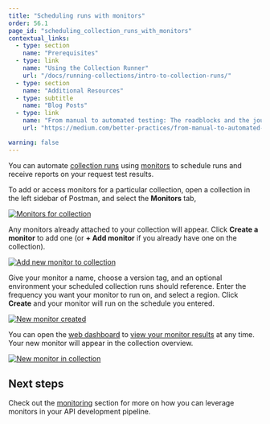 ```yaml
---
title: "Scheduling runs with monitors"
order: 56.1
page_id: "scheduling_collection_runs_with_monitors"
contextual_links:
  - type: section
    name: "Prerequisites"
  - type: link
    name: "Using the Collection Runner"
    url: "/docs/running-collections/intro-to-collection-runs/"
  - type: section
    name: "Additional Resources"
  - type: subtitle
    name: "Blog Posts"
  - type: link
    name: "From manual to automated testing: The roadblocks and the journey"
    url: "https://medium.com/better-practices/from-manual-to-automated-testing-the-roadblocks-and-the-journey-6333dfacc5ae"

warning: false
---
```


You can automate [collection runs](/docs/running-collections/intro-to-collection-runs/) using [monitors](/docs/designing-and-developing-your-api/monitoring-your-api/intro-monitors/) to schedule runs and receive reports on your request test results.

To add or access monitors for a particular collection, open a collection in the left sidebar of Postman, and select the __Monitors__ tab,

[![Monitors for collection](https://assets.postman.com/postman-docs/collections-monitor-tab.jpg)](https://assets.postman.com/postman-docs/collections-monitor-tab.jpg)

Any monitors already attached to your collection will appear. Click __Create a monitor__ to add one (or __+ Add monitor__ if you already have one on the collection).

[![Add new monitor to collection](https://assets.postman.com/postman-docs/add-new-monitor-collection.jpg)](https://assets.postman.com/postman-docs/add-new-monitor-collection.jpg)

Give your monitor a name, choose a version tag, and an optional environment your scheduled collection runs should reference. Enter the frequency you want your monitor to run on, and select a region. Click __Create__ and your monitor will run on the schedule you entered.

[![New monitor created](https://assets.postman.com/postman-docs/monitor-created-detail.jpg)](https://assets.postman.com/postman-docs/monitor-created-detail.jpg)

You can open the [web dashboard](https://go.postman.co) to [view your monitor results](/docs/designing-and-developing-your-api/monitoring-your-api/viewing-monitor-results/) at any time. Your new monitor will appear in the collection overview.

[![New monitor in collection](https://assets.postman.com/postman-docs/new-monitor-in-collection.jpg)](https://assets.postman.com/postman-docs/new-monitor-in-collection.jpg)

## Next steps

Check out the [monitoring](/docs/designing-and-developing-your-api/monitoring-your-api/intro-monitors/) section for more on how you can leverage monitors in your API development pipeline.
